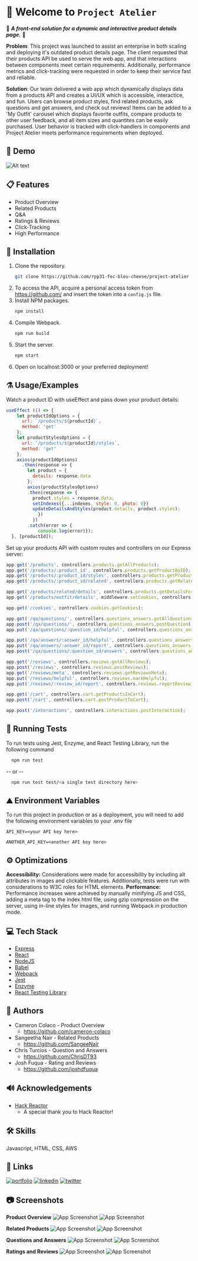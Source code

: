 
# 👋 Welcome to `Project Atelier`

🎉 ***A front-end solution for a dynamic and interactive product details page.*** 🎉

**Problem**:
This project was launched to assist an enterprise in both scaling and deploying it's outdated product details page. The client requested that their products API be used to serve the web app, and that interactions between components meet certain requirements. Additionally, performance metrics and click-tracking were requested in order to keep their service fast and reliable.

**Solution**:
Our team delivered a web app which dynamically displays data from a products API and creates a UI/UX which is accessible, interactice, and fun. Users can browse product styles, find related products, ask questions and get answers, and check out reviews! Items can be added to a 'My Outfit' carousel which displays favorite outfits, compare products to other user feedback, and all item sizes and quantites can be easily purchased. User behavior is tracked with click-handlers in components and Project Atelier meets performance requirements when deployed.

## 🎥 Demo
![Alt text](./demos/FEC_Demo.gif)

## 📋 Features

- Product Overview
- Related Products
- Q&A
- Ratings & Reviews
- Click-Tracking
- High Performance


## 💾 Installation

1. Clone the repository.
   ```sh
   git clone https://github.com/rpp31-fec-bleu-cheese/project-atelier
   ```
2. To access the API, acquire a personal access token from https://github.com/ and insert the token into a ```config.js``` file.
3. Install NPM packages.
   ```sh
   npm install
    ```
3. Compile Webpack.
   ```sh
   npm run build
    ```
4. Start the server.
   ```sh
   npm start
    ```
5. Open on localhost:3000 or your preferred deployment!

## ⚗️ Usage/Examples

Watch a product ID with useEffect and pass down your product details:
```javascript
useEffect (() => {
    let productIdOptions = {
      url: `/products/${productId}`,
      method: 'get'
    };
    let productStylesOptions = {
      url: `/products/${productId}/styles`,
      method: 'get'
    };
    axios(productIdOptions)
      .then(response => {
        let product = {
          details: response.data
        };
        axios(productStylesOptions)
        .then(response => {
          product.styles = response.data;
          setIndexes({...indexes, style: 0, photo: 0})
          updateDetailsAndStyles(product.details, product.styles);
            })
          })
        .catch(error => {
            console.log(error)});
  }, [productId]);
```
Set up your products API with custom routes and controllers on our Express server:
```javascript
app.get('/products', controllers.products.getAllProducts);
app.get('/products/:product_id', controllers.products.getProductByID);
app.get('/products/:product_id/styles', controllers.products.getProductStyleByID);
app.get('/products/:product_id/related', controllers.products.getRelatedProductsByID);

app.get('/products/related/details', controllers.products.getDetailsForProducts);
app.get('/products/outfit/details', middleware.setCookies, controllers.products.getDetailsForProducts);

app.get('/cookies', controllers.cookies.getCookies);

app.get('/qa/questions/', controllers.questions_answers.getAllQuestions);
app.post('/qa/questions/', controllers.questions_answers.postQuestion);
app.put('/qa/questions/:question_id/helpful', controllers.questions_answers.updateQuestionHelpfulness);

app.put('/qa/answers/:answer_id/helpful', controllers.questions_answers.updateAnswerHelpfulness);
app.put('/qa/answers/:answer_id/report', controllers.questions_answers.reportAnswer);
app.post('/qa/questions/:question_id/answers', controllers.questions_answers.postAnswer);

app.get('/reviews', controllers.reviews.getAllReviews);
app.post('/reviews', controllers.reviews.postReviews);
app.get('/reviews/meta', controllers.reviews.getReviewsMeta);
app.put('/reviews/helpful', controllers.reviews.markHelpful);
app.put('/reviews/:review_id/report', controllers.reviews.reportReview);

app.get('/cart', controllers.cart.getProductsInCart);
app.post('/cart', controllers.cart.postProductToCart);

app.post('/interactions', controllers.interactions.postInteraction);
```


## 🧪 Running Tests

To run tests using Jest, Enzyme, and React Testing Library, run the following command

```bash
  npm run test
```
-- or --

```bash
  npm run test test/<a single test directory here>
```


## ⛰️ Environment Variables

To run this project in production or as a deployment, you will need to add the following environment variables to your .env file

`API_KEY=<your API key here>`

`ANOTHER_API_KEY=<another API key here>`


## ⚙️ Optimizations

**Accessibility:** Considerations were made for accessibility by including alt attributes in images and clickable features. Additionally, tests were run with considerations to W3C roles for HTML elements.
**Performance:** Performance increases were achieved by manually minifying JS and CSS, adding a meta tag to the index.html file, using gzip compression on the server, using in-line styles for images, and running Webpack in production mode.


## 💻 Tech Stack

* [Express](https://expressjs.com/)
* [React](https://reactjs.org/)
* [NodeJS](https://nodejs.dev/)
* [Babel](https://babeljs.io/)
* [Webpack](https://webpack.js.org/)
* [Jest](https://jestjs.io/docs/expect)
* [Enzyme](https://enzymejs.github.io/enzyme/)
* [React Testing Library](https://github.com/testing-library/react-testing-library)


## 🤖 Authors

* Cameron Colaco - Product Overview
  * https://github.com/cameron-colaco
* Sangeetha Nair - Related Products
  * https://github.com/SangeeNair
* Chris Turcios - Question and Answers
  * https://github.com/ChrisDT93
* Josh Fuqua - Rating and Reviews
  * https://github.com/joshdfuqua


## 🔊 Acknowledgements

 - [Hack Reactor](https://www.hackreactor.com/)
    * A special thank you to Hack Reactor!

## 🛠 Skills
Javascript, HTML, CSS, AWS


## 🔗 Links
[![portfolio](https://img.shields.io/badge/my_portfolio-000?style=for-the-badge&logo=ko-fi&logoColor=white)](https://katherinempeterson.com/)
[![linkedin](https://img.shields.io/badge/linkedin-0A66C2?style=for-the-badge&logo=linkedin&logoColor=white)](https://www.linkedin.com/)
[![twitter](https://img.shields.io/badge/twitter-1DA1F2?style=for-the-badge&logo=twitter&logoColor=white)](https://twitter.com/)


## 📷 Screenshots
**Product Overview**
![App Screenshot](./demos/Overview.png)
![App Screenshot](./demos/OverviewModal.png)

**Related Products**
![App Screenshot](./demos/Related.png)
![App Screenshot](./demos/RelatedCompare.png)

**Questions and Answers**
![App Screenshot](./demos/Q&A.png)
![App Screenshot](./demos/Q&ASubmit.png)

**Ratings and Reviews**
![App Screenshot](./demos/R&R.png)
![App Screenshot](./demos/R&RWrite.png)

